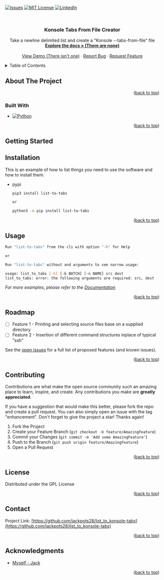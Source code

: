 <a name="readme-top"></a>


[![Issues][issues-shield]](https://github.com/jackpots28/list_to_konsole-tabs/issues)
[![MIT License][license-shield]](https://github.com/jackpots28/list_to_konsole-tabs/blob/main/LICENSE)
[![LinkedIn][linkedin-shield]](https://www.linkedin.com/in/jack-john-sims)



<!-- PROJECT LOGO -->
<br />
<div align="center">

<h3 align="center">Konsole Tabs From File Creator</h3>

  <p align="center">
    Take a newline delimited list and create a "Konsole --tabs-from-file" file
    <br />
    <a href="https://github.com/github_username/repo_name"><strong>Explore the docs » (There are none)</strong></a>
    <br />
    <br />
    <a href="https://github.com/github_username/repo_name">View Demo (There isn't one)</a>
    ·
    <a href="https://github.com/jackpots28/list_to_konsole-tabs/issues">Report Bug</a>
    ·
    <a href="https://github.com/jackpots28/list_to_konsole-tabs/issues">Request Feature</a>
  </p>
</div>



<!-- TABLE OF CONTENTS -->
<details>
  <summary>Table of Contents</summary>
  <ol>
    <li>
      <a href="#about-the-project">About The Project</a>
      <ul>
        <li><a href="#built-with">Built With</a></li>
      </ul>
    </li>
    <li>
      <a href="#getting-started">Getting Started</a>
      <ul>
        <li><a href="#Installation">Installation</a></li>
      </ul>
    </li>
    <li><a href="#usage">Usage</a></li>
    <li><a href="#roadmap">Roadmap</a></li>
    <li><a href="#contributing">Contributing</a></li>
    <li><a href="#license">License</a></li>
    <li><a href="#contact">Contact</a></li>
    <li><a href="#acknowledgments">Acknowledgments</a></li>
  </ol>
</details>



<!-- ABOUT THE PROJECT -->
## About The Project

<p align="right">(<a href="#readme-top">back to top</a>)</p>



### Built With

* [![Python][python-badge]](https://www.python.org/)


<p align="right">(<a href="#readme-top">back to top</a>)</p>



<!-- GETTING STARTED -->
## Getting Started


## Installation

This is an example of how to list things you need to use the software and how to install them.
* pypi
  ```sh
  pip3 install list-to-tabs
  
  or
  
  python3 -m pip install list-to-tabs
  ```

<p align="right">(<a href="#readme-top">back to top</a>)</p>



<!-- USAGE EXAMPLES -->
## Usage
```sh
Run "list-to-tabs" from the cli with option "-h" for Help

or 

Run "list-to-tabs" without and arguments to see narrow usage:

usage: list_to_tabs [-h] [-b BATCH] [-n NAME] src dest
list_to_tabs: error: the following arguments are required: src, dest
```
_For more examples, please refer to the [Documentation]()_

<p align="right">(<a href="#readme-top">back to top</a>)</p>

<!-- ROADMAP -->
## Roadmap

- [ ] Feature 1 - Printing and selecting source files base on a supplied directory
- [ ] Feature 2 - Insertion of different command structures inplace of typical "ssh"

See the [open issues](https://github.com/jackpots28/list_to_konsole-tabs/issues) for a full list of proposed features (and known issues).

<p align="right">(<a href="#readme-top">back to top</a>)</p>

<!-- CONTRIBUTING -->
## Contributing

Contributions are what make the open source community such an amazing place to learn, inspire, and create. Any contributions you make are **greatly appreciated**.

If you have a suggestion that would make this better, please fork the repo and create a pull request. You can also simply open an issue with the tag "enhancement".
Don't forget to give the project a star! Thanks again!

1. Fork the Project
2. Create your Feature Branch (`git checkout -b feature/AmazingFeature`)
3. Commit your Changes (`git commit -m 'Add some AmazingFeature'`)
4. Push to the Branch (`git push origin feature/AmazingFeature`)
5. Open a Pull Request

<p align="right">(<a href="#readme-top">back to top</a>)</p>



<!-- LICENSE -->
## License

Distributed under the GPL License

<p align="right">(<a href="#readme-top">back to top</a>)</p>



<!-- CONTACT -->
## Contact

Project Link: [https://github.com/jackpots28/list_to_konsole-tabs](https://github.com/jackpots28/list_to_konsole-tabs)

<p align="right">(<a href="#readme-top">back to top</a>)</p>



<!-- ACKNOWLEDGMENTS -->
## Acknowledgments

* [Myself - Jack]()

<p align="right">(<a href="#readme-top">back to top</a>)</p>



<!-- MARKDOWN LINKS & IMAGES -->
<!-- https://www.markdownguide.org/basic-syntax/#reference-style-links -->
[contributors-shield]: https://img.shields.io/github/contributors/github_username/repo_name.svg?style=for-the-badge
[contributors-url]: https://github.com/github_username/repo_name/graphs/contributors
[forks-shield]: https://img.shields.io/github/forks/github_username/repo_name.svg?style=for-the-badge
[forks-url]: https://github.com/github_username/repo_name/network/members
[stars-shield]: https://img.shields.io/github/stars/github_username/repo_name.svg?style=for-the-badge
[stars-url]: https://github.com/github_username/repo_name/stargazers
[issues-shield]: https://img.shields.io/github/issues/github_username/repo_name.svg?style=for-the-badge
[issues-url]: https://github.com/github_username/repo_name/issues
[license-shield]: https://img.shields.io/github/license/github_username/repo_name.svg?style=for-the-badge
[license-url]: https://github.com/jackpots28/list_to_konsole-tabs/blob/main/LICENSE
[linkedin-shield]: https://img.shields.io/badge/-LinkedIn-black.svg?style=for-the-badge&logo=linkedin&colorB=555
[linkedin-url]: https://linkedin.com/in/linkedin_username
[python-badge]: https://img.shields.io/badge/Python-FFD43B?style=for-the-badge&logo=python&logoColor=blue
